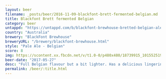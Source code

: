 ```yaml
---
layout: beer
filename: _posts/beer/2016-11-09-blackfont-brett-fermented-belgian.md
title: Blackfont Brett fermented Belgian
category: beer
untappd: "https://untappd.com/b/blackfont-brewhouse-bretted-belgian-ale/1746746"
country: "Australia"
brewery: "BlackFont Brewhouse"
breweryURL: "/brewery/blackfont-brewhouse.html"
style: "Pale Ale - Belgian"
score: 8
img: https://scontent.xx.fbcdn.net/v/t1.0-0/p480x480/18739915_10155251932513745_7584096037244607582_n.jpg?oh=55ecb9f46db4249100f305219c31ac7e&oe=5A2A486C
beer-date: "2017-05-27"
desc: "Full Belgian flavour but a bit lighter. Has a delicious lingering taste that I can't quite describe. Absolutely smooth with almost no bitterness"
permalink: /beer/:title.html
---
```

